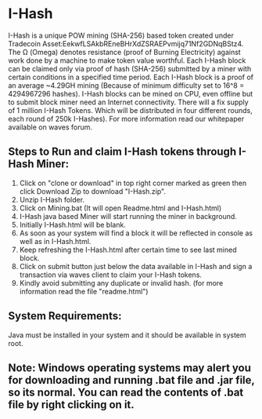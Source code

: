 # I-Hash
I-Hash is a unique POW mining (SHA-256) based token created under Tradecoin Asset:EekwfLSAkbREneBHrXdZSRAEPvmijq71Nf2GDNqBStz4. The Ω (Omega) denotes resistance (proof of Burning Electricity) against work done by a machine to make token value worthful. Each I-Hash block can be claimed only via proof of hash (SHA-256) submitted by a miner with certain conditions in a specified time period. Each I-Hash block is a proof of an average ~4.29GH mining (Because of minimum difficulty set to 16^8 = 4294967296 hashes). I-Hash blocks can be mined on CPU, even offline but to submit block miner need an Internet connectivity. There will a fix supply of 1 million I-Hash Tokens. Which will be distributed in four different rounds, each round of 250k I-Hashes). For more information read our whitepaper available on waves forum.

## Steps to Run and claim I-Hash tokens through I-Hash Miner:
1. Click on "clone or download" in top right corner marked as green then click Download Zip to download "I-Hash.zip".
2. Unzip I-Hash folder.
3. Click on Mining.bat (It will open Readme.html and I-Hash.html)
4. I-Hash java based Miner will start running the miner in background.
5. Initially I-Hash.html will be blank.
6. As soon as your system will find a block it will be reflected in console as well as in I-Hash.html.
6. Keep refreshing the I-Hash.html after certain time to see last mined block.
7. Click on submit button just below the data available in I-Hash and sign a transaction via waves client to claim your I-Hash tokens.
8. Kindly avoid submitting any duplicate or invalid hash. (for more information read the file "readme.html")

## System Requirements:
Java must be installed in your system and it should be available in system root.

## Note: Windows operating systems may alert you for downloading and running .bat file and .jar file, so its normal. You can read the contents of .bat file by right clicking on it.  

